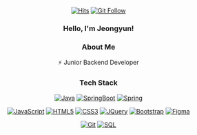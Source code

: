 <div align="center">

[![Hits](https://hits.seeyoufarm.com/api/count/incr/badge.svg?url=https%3A%2F%2Fgithub.com%2F9m1i9n1&count_bg=%2379C83D&title_bg=%23555555&icon=&icon_color=%23E7E7E7&title=hits&edge_flat=false)](https://hits.seeyoufarm.com)
[![Git Follow](https://img.shields.io/github/followers/9m1i9n1?style=social)](https://dlwjddbs.github.io/) 

</div>

<div align="center">

### Hello, I'm Jeongyun!
### About Me

⚡   Junior Backend Developer

### Tech Stack

[![Java](https://img.shields.io/badge/Java-orange?style=flat&logo=java&logoColor=white&link=https://github.com/9m1i9n1)](https://github.com/dlwjddbs) 
[![SpringBoot](https://img.shields.io/badge/-Springboot-black?style=flat&logo=springboot&link=https://github.com/mintheon)](https://github.com/dlwjddbs)
[![Spring](https://img.shields.io/badge/-Spring-lightgray?style=flat&logo=spring&link=https://github.com/9m1i9n1)](https://github.com/dlwjddbs)

[![JavaScript](https://img.shields.io/badge/-JavaScript-black?style=flat&logo=javascript&link=https://github.com/9m1i9n1)](https://github.com/dlwjddbs) 
[![HTML5](https://img.shields.io/badge/-HTML5-E34F26?style=flat&logo=html5&logoColor=white&link=https://github.com/9m1i9n1)](https://github.com/dlwjddbs) 
[![CSS3](https://img.shields.io/badge/-CSS3-1572B6?style=flat&logo=css3&link=https://github.com/9m1i9n1)](https://github.com/dlwjddbs) 
[![JQuery](https://img.shields.io/badge/-JQuery-blue?style=flat&logo=jquery&link=https://github.com/9m1i9n1)](https://github.com/dlwjddbs) 
[![Bootstrap](https://img.shields.io/badge/-Bootstrap-563D7C?style=flat&logo=bootstrap&link=https://github.com/9m1i9n1)](https://github.com/dlwjddbs) 
[![Figma](https://img.shields.io/badge/-Figma-FF7A85?style=flat&logo=figma&link=https://github.com/9m1i9n1)](https://github.com/dlwjddbs) 

[![Git](https://img.shields.io/badge/-Git-black?style=flat&logo=git&link=https://github.com/9m1i9n1)](https://github.com/dlwjddbs) 
[![SQL](https://img.shields.io/badge/-SQL-orange?style=flat&logo=sql&link=https://github.com/9m1i9n1)](https://github.com/dlwjddbs)

</div>

